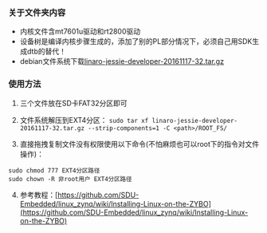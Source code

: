 ### 关于文件夹内容
- 内核文件含mt7601u驱动和rt2800驱动
- 设备树是编译内核步骤生成的，添加了别的PL部分情况下，必须自己用SDK生成dtb的替代！
- debian文件系统下载[linaro-jessie-developer-20161117-32.tar.gz](http://releases.linaro.org/debian/images/developer-armhf/17.02/linaro-jessie-developer-20161117-32.tar.gz "linaro-jessie-developer-20161117-32.tar.gz")

### 使用方法
 1. 三个文件放在SD卡FAT32分区即可
 
 2. 文件系统解压到EXT4分区：
 `sudo tar xf linaro-jessie-developer-20161117-32.tar.gz --strip-components=1 -C <path>/ROOT_FS/`
 
 3. 直接拖拽复制文件没有权限使用以下命令(不怕麻烦也可以root下的指令对文件操作)：
 ```
 sudo chmod 777 EXT4分区路径
 sudo chown -R 非root用户 EXT4分区路径
 ```
 
 4. 参考教程：[https://github.com/SDU-Embedded/linux_zynq/wiki/Installing-Linux-on-the-ZYBO](https://github.com/SDU-Embedded/linux_zynq/wiki/Installing-Linux-on-the-ZYBO)
